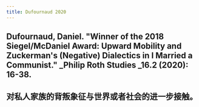 ```yaml
---
title: Dufournaud 2020
---
```


## Dufournaud, Daniel. "Winner of the 2018 Siegel/McDaniel Award: Upward Mobility and Zuckerman's (Negative) Dialectics in I Married a Communist." _Philip Roth Studies _16.2 (2020): 16-38.
## 对私人家族的背叛象征与世界或者社会的进一步接触。

